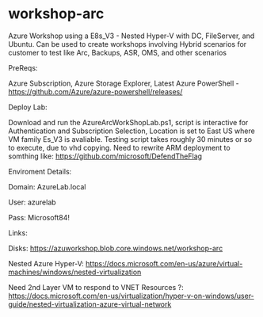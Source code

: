 # workshop-arc
Azure Workshop using a E8s_V3 - Nested Hyper-V with DC, FileServer, and Ubuntu. Can be used to create workshops involving Hybrid scenarios for customer to test like Arc, Backups, ASR, OMS, and other scenarios

PreReqs:

Azure Subscription, Azure Storage Explorer, Latest Azure PowerShell - https://github.com/Azure/azure-powershell/releases/

Deploy Lab:

Download and run the AzureArcWorkShopLab.ps1, script is interactive for Authentication and Subscription Selection, Location is set to East US where VM family Es_V3 is avaliable. Testing script takes roughly 30 minutes or so to execute, due to vhd copying. Need to rewrite ARM deployment to somthing like: https://github.com/microsoft/DefendTheFlag 

Enviroment Details:

Domain: AzureLab.local

User: azurelab

Pass: Microsoft84!

Links: 

Disks: https://azuworkshop.blob.core.windows.net/workshop-arc

Nested Azure Hyper-V: https://docs.microsoft.com/en-us/azure/virtual-machines/windows/nested-virtualization

Need 2nd Layer VM to respond to VNET Resources ?: https://docs.microsoft.com/en-us/virtualization/hyper-v-on-windows/user-guide/nested-virtualization-azure-virtual-network

